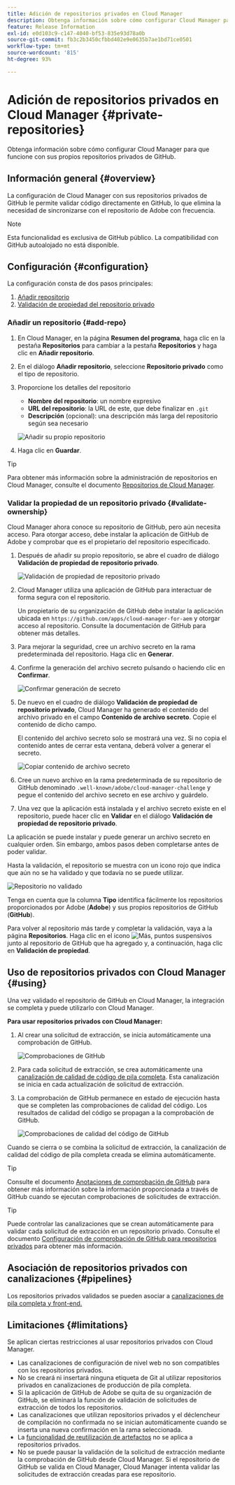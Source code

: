 ```yaml
---
title: Adición de repositorios privados en Cloud Manager
description: Obtenga información sobre cómo configurar Cloud Manager para que funcione con sus propios repositorios privados de GitHub.
feature: Release Information
exl-id: e0d103c9-c147-4040-bf53-835e93d78a0b
source-git-commit: fb3c2b3450cfbbd402e9e0635b7ae1bd71ce0501
workflow-type: tm+mt
source-wordcount: '815'
ht-degree: 93%

---
```



# Adición de repositorios privados en Cloud Manager {#private-repositories}

Obtenga información sobre cómo configurar Cloud Manager para que funcione con sus propios repositorios privados de GitHub.

## Información general {#overview}

La configuración de Cloud Manager con sus repositorios privados de GitHub le permite validar código directamente en GitHub, lo que elimina la necesidad de sincronizarse con el repositorio de Adobe con frecuencia.

>[!NOTE]
>
>Esta funcionalidad es exclusiva de GitHub público. La compatibilidad con GitHub autoalojado no está disponible.

## Configuración {#configuration}

La configuración consta de dos pasos principales:

1. [Añadir repositorio](#add-repo)
1. [Validación de propiedad del repositorio privado](#validate-ownership)



### Añadir un repositorio {#add-repo}

1. En Cloud Manager, en la página **Resumen del programa**, haga clic en la pestaña **Repositorios** para cambiar a la pestaña **Repositorios** y haga clic en **Añadir repositorio**.

1. En el diálogo **Añadir repositorio**, seleccione **Repositorio privado** como el tipo de repositorio.

1. Proporcione los detalles del repositorio

   * **Nombre del repositorio**: un nombre expresivo
   * **URL del repositorio**: la URL de este, que debe finalizar en `.git`
   * **Descripción** (opcional): una descripción más larga del repositorio según sea necesario

   ![Añadir su propio repositorio](/help/assets/repositories/add-own-github.png)

1. Haga clic en **Guardar**.

>[!TIP]
>
>Para obtener más información sobre la administración de repositorios en Cloud Manager, consulte el documento [Repositorios de Cloud Manager](/help/managing-code/managing-repositories.md).



### Validar la propiedad de un repositorio privado {#validate-ownership}

Cloud Manager ahora conoce su repositorio de GitHub, pero aún necesita acceso. Para otorgar acceso, debe instalar la aplicación de GitHub de Adobe y comprobar que es el propietario del repositorio especificado.

1. Después de añadir su propio repositorio, se abre el cuadro de diálogo **Validación de propiedad de repositorio privado**.

   ![Validación de propiedad de repositorio privado](/help/assets/repositories/private-repo-validate.png)

1. Cloud Manager utiliza una aplicación de GitHub para interactuar de forma segura con el repositorio.

   Un propietario de su organización de GitHub debe instalar la aplicación ubicada en `https://github.com/apps/cloud-manager-for-aem` y otorgar acceso al repositorio. Consulte la documentación de GitHub para obtener más detalles.

1. Para mejorar la seguridad, cree un archivo secreto en la rama predeterminada del repositorio. Haga clic en **Generar**.

1. Confirme la generación del archivo secreto pulsando o haciendo clic en **Confirmar**.

   ![Confirmar generación de secreto](/help/assets/repositories/confirm-generation.png)

1. De nuevo en el cuadro de diálogo **Validación de propiedad de repositorio privado**, Cloud Manager ha generado el contenido del archivo privado en el campo **Contenido de archivo secreto**. Copie el contenido de dicho campo.

   El contenido del archivo secreto solo se mostrará una vez. Si no copia el contenido antes de cerrar esta ventana, deberá volver a generar el secreto.

   ![Copiar contenido de archivo secreto](/help/assets/repositories/new-secret.png)

1. Cree un nuevo archivo en la rama predeterminada de su repositorio de GitHub denominado `.well-known/adobe/cloud-manager-challenge` y pegue el contenido del archivo secreto en ese archivo y guárdelo.

1. Una vez que la aplicación está instalada y el archivo secreto existe en el repositorio, puede hacer clic en **Validar** en el diálogo **Validación de propiedad de repositorio privado**.

La aplicación se puede instalar y puede generar un archivo secreto en cualquier orden. Sin embargo, ambos pasos deben completarse antes de poder validar.

Hasta la validación, el repositorio se muestra con un icono rojo que indica que aún no se ha validado y que todavía no se puede utilizar.

![Repositorio no validado](/help/assets/repositories/unvalidated-repo.png)

Tenga en cuenta que la columna **Tipo** identifica fácilmente los repositorios proporcionados por Adobe (**Adobe**) y sus propios repositorios de GitHub (**GitHub**).

Para volver al repositorio más tarde y completar la validación, vaya a la página **Repositorios**. Haga clic en el icono ![Más, puntos suspensivos](https://spectrum.adobe.com/static/icons/workflow_18/Smock_More_18_N.svg) junto al repositorio de GitHub que ha agregado y, a continuación, haga clic en **Validación de propiedad**.


## Uso de repositorios privados con Cloud Manager {#using}

Una vez validado el repositorio de GitHub en Cloud Manager, la integración se completa y puede utilizarlo con Cloud Manager.

**Para usar repositorios privados con Cloud Manager:**

1. Al crear una solicitud de extracción, se inicia automáticamente una comprobación de GitHub.

   ![Comprobaciones de GitHub](/help/assets/repositories/github-checks.png)

1. Para cada solicitud de extracción, se crea automáticamente una [canalización de calidad de código de pila completa](/help/using/managing-pipelines.md). Esta canalización se inicia en cada actualización de solicitud de extracción.

1. La comprobación de GitHub permanece en estado de ejecución hasta que se completen las comprobaciones de calidad del código. Los resultados de calidad del código se propagan a la comprobación de GitHub.

   ![Comprobaciones de calidad del código de GitHub](/help/assets/repositories/github-code-quality.png)

Cuando se cierra o se combina la solicitud de extracción, la canalización de calidad del código de pila completa creada se elimina automáticamente.

>[!TIP]
>
>Consulte el documento [Anotaciones de comprobación de GitHub](github-annotations.md) para obtener más información sobre la información proporcionada a través de GitHub cuando se ejecutan comprobaciones de solicitudes de extracción.

>[!TIP]
>
>Puede controlar las canalizaciones que se crean automáticamente para validar cada solicitud de extracción en un repositorio privado. Consulte el documento [Configuración de comprobación de GitHub para repositorios privados](github-check-config.md) para obtener más información.



## Asociación de repositorios privados con canalizaciones {#pipelines}

Los repositorios privados validados se pueden asociar a [canalizaciones de pila completa y front-end.](/help/overview/ci-cd-pipelines.md)



## Limitaciones {#limitations}

Se aplican ciertas restricciones al usar repositorios privados con Cloud Manager.

* Las canalizaciones de configuración de nivel web no son compatibles con los repositorios privados.
* No se creará ni insertará ninguna etiqueta de Git al utilizar repositorios privados en canalizaciones de producción de pila completa.
* Si la aplicación de GitHub de Adobe se quita de su organización de GitHub, se eliminará la función de validación de solicitudes de extracción de todos los repositorios.
* Las canalizaciones que utilizan repositorios privados y el déclencheur de compilación no confirmada no se inician automáticamente cuando se inserta una nueva confirmación en la rama seleccionada.
* La [funcionalidad de reutilización de artefactos](/help/getting-started/project-setup.md#build-artifact-reuse) no se aplica a repositorios privados.
* No se puede pausar la validación de la solicitud de extracción mediante la comprobación de GitHub desde Cloud Manager. Si el repositorio de GitHub se valida en Cloud Manager, Cloud Manager intenta validar las solicitudes de extracción creadas para ese repositorio.

